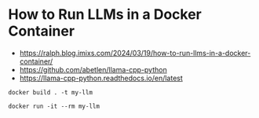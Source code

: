 # How to Run LLMs in a Docker Container

- https://ralph.blog.imixs.com/2024/03/19/how-to-run-llms-in-a-docker-container/
- https://github.com/abetlen/llama-cpp-python
- https://llama-cpp-python.readthedocs.io/en/latest

`docker build . -t my-llm`


`docker run -it --rm my-llm`


